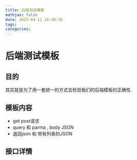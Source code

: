 ```yaml
---
title: 后端测试模板
mathjax: false
date: 2023-04-11 18:40:36
tags:
categories:
---
```


# 后端测试模板

## 目的

其实就是为了用一套统一的方式去检验我们的后端模板的正确性.

## 模板内容

* get post请求
* query 和 parma , body JSON
* 返回json 和 带有列表的JSON

## 接口详情

